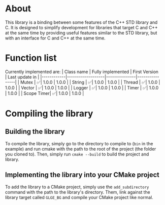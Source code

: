 # About

This library is a binding between some features of the C++ STD library and C. It is designed to simplify development for libraries that target C and C++ at the same time by providing useful features similar to the STD library, but with an interface for C and C++ at the same time. 

# Function list
Currently implemented are: 
| Class name | Fully implemented | First Version | Last update in |
|------------|-------------------|---------------|----------------|
| Mutex      | :white_check_mark:| 1.0.0         | 1.0.0          |
| String     | :white_check_mark:| 1.0.0         | 1.0.0          |
| Thread     | :white_check_mark:| 1.0.0         | 1.0.0          |
| Vector     | :white_check_mark:| 1.0.0         | 1.0.0          |
| Logger     | :white_check_mark:| 1.0.0         | 1.0.0          |
| Timer      | :white_check_mark:| 1.0.0         | 1.0.0          |
| Scope Timer| :white_check_mark:| 1.0.0         | 1.0.0          |

# Compiling the library
## Building the library
To compile the library, simply go to the directory to compile to (`bin` in the example) and run cmake with the path to the root of the project (the folder you cloned to). Then, simply run `cmake --build` to build the project and library. 

## Implementing the library into your CMake project
To add the library to a CMake project, simply use the `add_subdirectory` command with the path to the library's directory. Them, link against the library target called `GLGE_BG` and compile your CMake project like normal. 